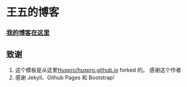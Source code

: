 # 王五的博客

### [我的博客在这里](https://ruinlelouch.github.io)

## 致谢

1. 这个模板是从这里[Huxpro/huxpro.github.io](https://github.com/Huxpro/huxpro.github.io)  forked 的。 感谢这个作者
2. 感谢 Jekyll、Github Pages 和 Bootstrap!




